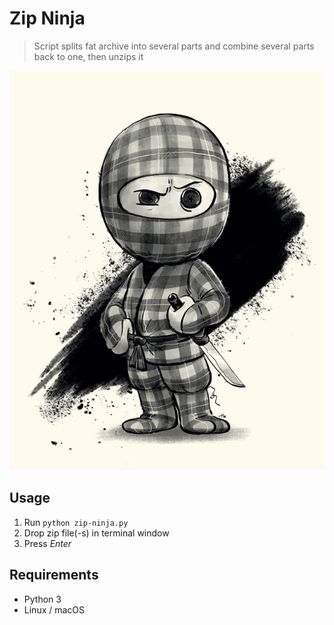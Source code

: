 # Zip Ninja
> Script splits fat archive into several parts 
> and combine several parts back to one, then unzips it

![](img.jpeg)

## Usage
1. Run ```python zip-ninja.py```
2. Drop zip file(-s) in terminal window
3. Press _Enter_

## Requirements
* Python 3
* Linux / macOS
